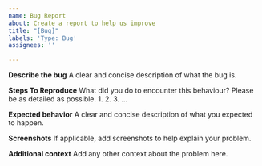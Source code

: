 ```yaml
---
name: Bug Report
about: Create a report to help us improve
title: "[Bug]"
labels: 'Type: Bug'
assignees: ''

---
```


**Describe the bug**
A clear and concise description of what the bug is.

**Steps To Reproduce**
What did you do to encounter this behaviour? Please be as detailed as possible.
1. 
2. 
3. 
...

**Expected behavior**
A clear and concise description of what you expected to happen.

**Screenshots**
If applicable, add screenshots to help explain your problem.

**Additional context**
Add any other context about the problem here.
